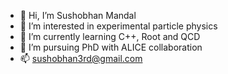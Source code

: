 - 👋 Hi, I’m Sushobhan Mandal
- 👀 I’m interested in experimental particle physics
- 🌱 I’m currently learning C++, Root and QCD
- 💞️ I’m pursuing PhD with ALICE collaboration
- 📫 sushobhan3rd@gmail.com

<!---
SushobhanMandal/SushobhanMandal is a ✨ special ✨ repository because its `README.md` (this file) appears on your GitHub profile.
You can click the Preview link to take a look at your changes.
--->
